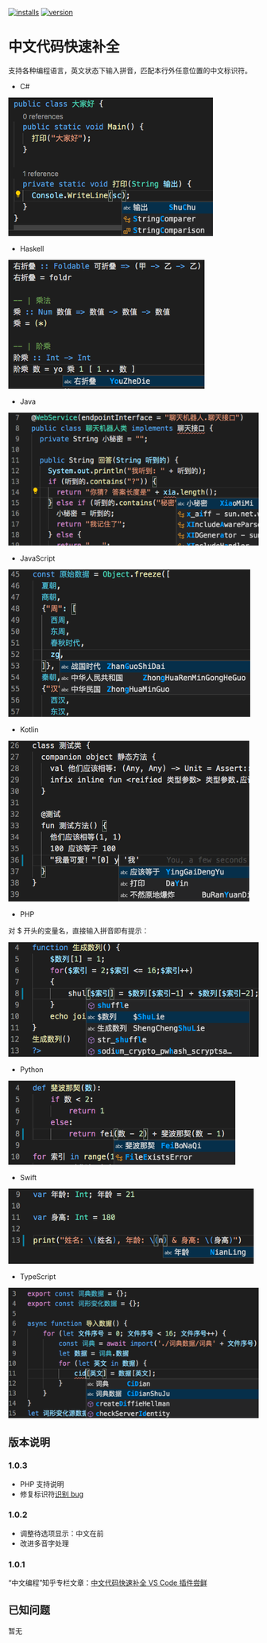 [![installs](https://vsmarketplacebadge.apphb.com/installs/CodeInChinese.ChineseInputAssistant.svg?style=flat-square)](https://marketplace.visualstudio.com/items?itemName=CodeInChinese.ChineseInputAssistant)
[![version](https://vsmarketplacebadge.apphb.com/version/CodeInChinese.ChineseInputAssistant.svg?style=flat-square)](https://marketplace.visualstudio.com/items?itemName=CodeInChinese.ChineseInputAssistant)

# 中文代码快速补全

支持各种编程语言，英文状态下输入拼音，匹配本行外任意位置的中文标识符。

- C#

![演示](截图/演示_c.png)

- Haskell

![演示](截图/演示_Haskell.png)

- Java

![演示](截图/演示_Java.png)

- JavaScript

![演示](截图/演示_JS.png)

- Kotlin

![演示](截图/演示_Kotlin.png)

- PHP

对 $ 开头的变量名，直接输入拼音即有提示：

![演示](截图/演示_PHP.png)

- Python

![演示](截图/演示_Python.png)

- Swift

![演示](截图/演示_Swift.png)

- TypeScript

![演示](截图/演示_TS.png)

## 版本说明

### 1.0.3

- PHP 支持说明
- 修复标识符[识别 bug](https://github.com/program-in-chinese/vscode_Chinese_Input_Assistant/issues/8)

### 1.0.2

- 调整待选项显示：中文在前
- 改进多音字处理

### 1.0.1

“中文编程”知乎专栏文章：[中文代码快速补全 VS Code 插件尝鲜](https://zhuanlan.zhihu.com/p/138708196)

## 已知问题

暂无
